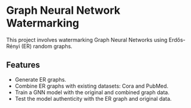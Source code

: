 # Graph Neural Network Watermarking

This project involves watermarking Graph Neural Networks using Erdős-Rényi (ER) random graphs.

## Features
- Generate ER graphs.
- Combine ER graphs with existing datasets: Cora and PubMed.
- Train a GNN model with the original and combined graph data.
- Test the model authenticity with the ER graph and original data.